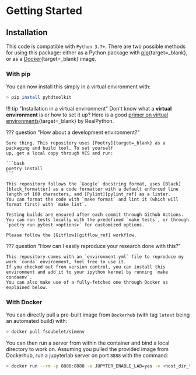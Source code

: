 # Getting Started

## Installation

This code is compatible with `Python 3.7+`.
There are two possible methods for using this package: either as a Python package with [pip]{target=_blank}, or as a [Docker]{target=_blank} image.

### With pip

You can now install this simply in a virtual environment with:

```bash
> pip install pyhdtoolkit
```

!!! tip "Installation in a virtual environment"
    Don't know what a **virtual environment** is or how to set it up? Here is a good
    [primer on virtual environments][virtual_env_primer]{target=_blank} by RealPython.

??? question "How about a development environment?"

    Sure thing. This repository uses [Poetry]{target=_blank} as a packaging and build tool. To set yourself 
    up, get a local copy through VCS and run:
    
    ```bash
    poetry install
    ```
    
    This repository follows the `Google` docstring format, uses [Black][black_formatter] as a code formatter with a default enforced line length of 100 characters, and [Pylint][pylint_ref] as a linter.
    You can format the code with `make format` and lint it (which will format first) with `make lint`.
    
    Testing builds are ensured after each commit through Github Actions.
    You can run tests locally with the predefined `make tests`, or through `poetry run pytest <options>` for customized options.
    
    Please follow the [Gitflow][gitflow_ref] workflow.

??? question "How can I easily reproduce your research done with this?"

    This repository comes with an `environment.yml` file to reproduce my work `conda` environment, feel free to use it.
    If you checked out from version control, you can install this environment and add it to your ipython kernel by running `make condaenv`.
    You can also make use of a fully-fetched one through Docker as explained below. 

### With Docker

You can directly pull a pre-built image from `Dockerhub` (with tag `latest` being an automated build) with:
```bash
> docker pull fsoubelet/simenv
```

You can then run a server from within the container and bind a local directory to work on.
Assuming you pulled the provided image from Dockerhub, run a jupyterlab server on port `8888` with the command:
```bash
> docker run --rm -p 8888:8888 -e JUPYTER_ENABLE_LAB=yes -v <host_dir_to_mount>:/home/jovyan/work fsoubelet/simenv
```

[virtual_env_primer]: https://realpython.com/python-virtual-environments-a-primer/
[black_formatter]: https://github.com/psf/black
[Docker]: https://www.docker.com/
[gitflow_ref]: https://www.atlassian.com/git/tutorials/comparing-workflows/gitflow-workflow
[pip]: https://pip.pypa.io/en/stable/
[Poetry]: https://python-poetry.org/
[pylint_ref]: https://www.pylint.org/
